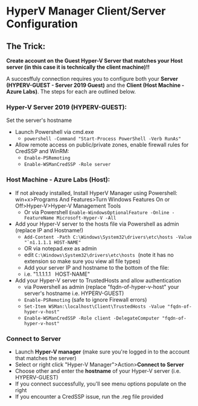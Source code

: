 # HyperV Manager Client/Server Configuration

## The Trick:

**Create account on the Guest Hyper-V Server that matches your Host server (in this case it is technically the client machine)!!**

A succesffuly connection requires you to configure both your **Server (HYPERV-GUEST - Server 2019 Guest)** and the **Client (Host Machine - Azure Labs)**. The steps for each are outlined below.

### Hyper-V Server 2019 (HYPERV-GUEST):

Set the server's hostname
- Launch Powershell via cmd.exe
  - `powershell -Command "Start-Process PowerShell -Verb RunAs"`
- Allow remote access on public/private zones, enable firewall rules for CredSSP and WinRM:
  - `Enable-PSRemoting`
  - `Enable-WSManCredSSP -Role server`

### Host Machine - Azure Labs (Host):

- If not already installed, Install HyperV Manager using Powershell:
win+x>Programs And Features>Turn Windows Features On or Off>Hyper-V>Hyper-V Management Tools
  - Or via Powershell `Enable-WindowsOptionalFeature -Online -FeatureName Microsoft-Hyper-V -All`
- Add your Hyper-V server to the hosts file via Powershell as admin (replace IP and Hostname!)
  - ```Add-Content -Path C:\Windows\System32\drivers\etc\hosts -Value "`n1.1.1.1 HOST-NAME"```
  - OR via notepad.exe as admin
  - edit `C:\Windows\System32\drivers\etc\hosts`  (note it has no extension so make sure you view all file types)
  - Add your server IP and hostname to the bottom of the file:
  - i.e. "1.1.1.1.1   HOST-NAME"
 - Add your Hyper-V server to TrustedHosts and allow authentication
   - via Powershell as admin (replace "fqdn-of-hyper-v-host" your  server's hostname i.e. HYPERV-GUEST) 
   - `Enable-PSRemoting` (safe to ignore Firewall errors)
   - `Set-Item WSMan:\localhost\Client\TrustedHosts -Value "fqdn-of-hyper-v-host"`
   - `Enable-WSManCredSSP -Role client -DelegateComputer "fqdn-of-hyper-v-host"`
### Connect to Server
 - Launch **Hyper-V manager** (make sure you're logged in to the account that matches the server)
 - Select or right click "Hyper-V Manager">Action>**Connect to Server**
 - Choose other and enter the **hostname** of your Hyper-V server (i.e. HYPERV-GUEST)
 - If you connect successfully, you'll see menu options populate on the right
 - If you encounter a CredSSP issue, run the .reg file provided
